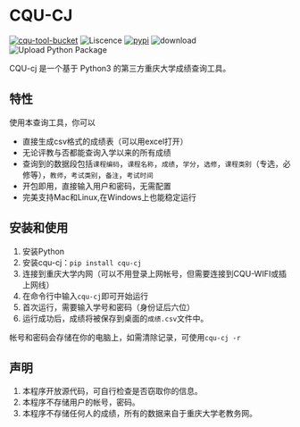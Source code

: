 # CQU-CJ
[![cqu-tool-bucket](https://img.shields.io/badge/CQU-%E9%87%8D%E5%BA%86%E5%A4%A7%E5%AD%A6%E5%85%A8%E5%AE%B6%E6%A1%B6%E8%AE%A1%E5%88%92-blue)](https://github.com/topics/cqu-tool-bucket)
![Liscence](https://img.shields.io/github/license/CQU-AI/cqu-cj)
[![pypi](https://img.shields.io/pypi/v/cqu-cj)](https://pypi.org/project/cqu-cj/)
![download](https://pepy.tech/badge/cqu-cj)
![Upload Python Package](https://github.com/CQU-AI/cqu-cj/workflows/Upload%20Python%20Package/badge.svg)

CQU-cj 是一个基于 Python3 的第三方重庆大学成绩查询工具。

## 特性

使用本查询工具，你可以
 - 直接生成csv格式的成绩表（可以用excel打开）
 - 无论评教与否都能查询入学以来的所有成绩
 - 查询到的数据段包括`课程编码`，`课程名称`，`成绩`，`学分`，`选修`，`课程类别`（专选，必修等），`教师`，`考试类别`，`备注`，`考试时间`
 - 开包即用，直接输入用户和密码，无需配置
 - 完美支持Mac和Linux,在Windows上也能稳定运行

## 安装和使用

1. 安装Python
2. 安装cqu-cj：`pip install cqu-cj`
3. 连接到重庆大学内网（可以不用登录上网帐号，但需要连接到CQU-WIFI或插上网线）
4. 在命令行中输入`cqu-cj`即可开始运行
5. 首次运行，需要输入学号和密码（身份证后六位）
6. 运行成功后，成绩将被保存到桌面的`成绩.csv`文件中。

帐号和密码会存储在你的电脑上，如需清除记录，可使用`cqu-cj -r`


## 声明

1. 本程序开放源代码，可自行检查是否窃取你的信息。
2. 本程序不存储用户的帐号，密码。
3. 本程序不存储任何人的成绩，所有的数据来自于重庆大学老教务网。